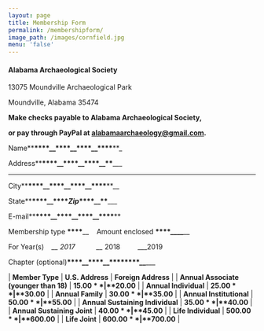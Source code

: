 ```yaml
---
layout: page
title: Membership Form
permalink: /membershipform/
image_path: /images/cornfield.jpg
menu: 'false'
---
```



#### Alabama Archaeological Society

13075 Moundville Archaeological Park

Moundville, Alabama 35474

**Make checks payable to Alabama Archaeological Society,**

**or pay through PayPal at alabamaarchaeology@gmail.com.**

Name**__****__****__****__****__****__****__****__****__****__****__**_

Address**__****__****__****__****__****__****__****__****__****__**_____

---

City**__****__****__****__****__****__****__****__****__****__****__**__

State**__****__****__****__****__*****Zip*****__****__****__****__**_____

E-mail**__****__****__****__****__****__****__****__****__****__****__**

Membership type **__****__**__ &nbsp;&nbsp; Amount enclosed **__****__****__****__**__

For Year(s) &nbsp;&nbsp; *__ 2017 &nbsp; &nbsp; &nbsp; &nbsp; &nbsp; __* 2018 &nbsp; &nbsp; &nbsp; &nbsp; ___2019

Chapter (optional)**__****__****__****__****__****__****__****__****__**___

| **Member Type** | **U.S. Address** | **Foreign Address** |
| **Annual Associate (younger than 18)** | **$15.00** | **$20.00** |
| **Annual Individual** | **$25.00** | **$30.00** |
| **Annual Family** | **$30.00** | **$35.00** |
| **Annual Institutional** | **$50.00** | **$55.00** |
| **Annual Sustaining Individual** | **$35.00** | **$40.00** |
| **Annual Sustaining Joint** | **$40.00** | **$45.00** |
| **Life Individual** | **$500.00** | **$600.00** |
| **Life Joint** | **$600.00** | **$700.00** |

<div style="clear:both;">&nbsp;</div>